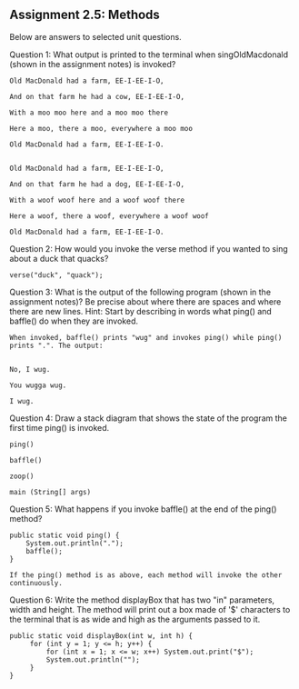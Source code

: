 ## Assignment 2.5: Methods

Below are answers to selected unit questions.

Question 1: What output is printed to the terminal when singOldMacdonald (shown in the assignment notes) is invoked?

    Old MacDonald had a farm, EE-I-EE-I-O,

    And on that farm he had a cow, EE-I-EE-I-O,

    With a moo moo here and a moo moo there

    Here a moo, there a moo, everywhere a moo moo

    Old MacDonald had a farm, EE-I-EE-I-O.
    

    Old MacDonald had a farm, EE-I-EE-I-O,
    
    And on that farm he had a dog, EE-I-EE-I-O,
    
    With a woof woof here and a woof woof there
    
    Here a woof, there a woof, everywhere a woof woof
    
    Old MacDonald had a farm, EE-I-EE-I-O.

Question 2: How would you invoke the verse method if you wanted to sing about a duck that quacks?

    verse("duck", "quack");

Question 3: What is the output of the following program (shown in the assignment notes)? Be precise about where there are spaces and where there are new lines. Hint: Start by describing in words what ping() and baffle() do when they are invoked.

    When invoked, baffle() prints "wug" and invokes ping() while ping() prints ".". The output:


    No, I wug.

    You wugga wug.

    I wug.


Question 4: Draw a stack diagram that shows the state of the program the first time ping() is invoked.
       
    ping()
    
    baffle()
    
    zoop()
    
    main (String[] args)

Question 5: What happens if you invoke baffle() at the end of the ping() method? 

    public static void ping() {
        System.out.println(".");
        baffle();
    }

    If the ping() method is as above, each method will invoke the other continuously.

Question 6: Write the method displayBox that has two "in" parameters, width and height. The method will print out a box made of '$' characters to the terminal that is as wide and high as the arguments passed to it.

    public static void displayBox(int w, int h) {
         for (int y = 1; y <= h; y++) {
             for (int x = 1; x <= w; x++) System.out.print("$");
             System.out.println("");
         }
    }
